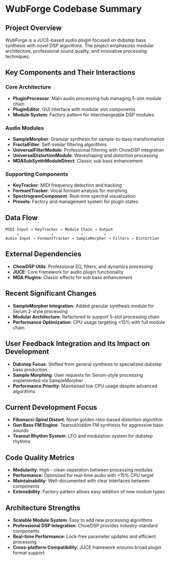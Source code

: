 # WubForge Codebase Summary

## Project Overview
WubForge is a JUCE-based audio plugin focused on dubstep bass synthesis with novel DSP algorithms. The project emphasizes modular architecture, professional sound quality, and innovative processing techniques.

## Key Components and Their Interactions

### **Core Architecture**
- **PluginProcessor**: Main audio processing hub managing 5-slot module chain
- **PluginEditor**: GUI interface with modular slot components
- **Module System**: Factory pattern for interchangeable DSP modules

### **Audio Modules**
- **SampleMorpher**: Granular synthesis for sample-to-bass transformation
- **FractalFilter**: Self-similar filtering algorithms
- **UniversalFilterModule**: Professional filtering with ChowDSP integration
- **UniversalDistortionModule**: Waveshaping and distortion processing
- **MDASubSynthModuleDirect**: Classic sub bass enhancement

### **Supporting Components**
- **KeyTracker**: MIDI frequency detection and tracking
- **FormantTracker**: Vocal formant analysis for morphing
- **SpectrogramComponent**: Real-time spectral visualization
- **Presets**: Factory and management system for plugin states

## Data Flow
```
MIDI Input → KeyTracker → Module Chain → Output
     ↓              ↓            ↓         ↓
Audio Input → FormantTracker → SampleMorpher → Filters → Distortion
```

## External Dependencies
- **ChowDSP Utils**: Professional EQ, filters, and dynamics processing
- **JUCE**: Core framework for audio plugin functionality
- **MDA Plugins**: Classic effects for sub bass enhancement

## Recent Significant Changes
- **SampleMorpher Integration**: Added granular synthesis module for Serum 2-style processing
- **Modular Architecture**: Refactored to support 5-slot processing chain
- **Performance Optimization**: CPU usage targeting <15% with full module chain

## User Feedback Integration and Its Impact on Development
- **Dubstep Focus**: Shifted from general synthesis to specialized dubstep bass production
- **Sample Morphing**: User requests for Serum-style processing implemented via SampleMorpher
- **Performance Priority**: Maintained low CPU usage despite advanced algorithms

## Current Development Focus
- **Fibonacci Spiral Distort**: Novel golden ratio-based distortion algorithm
- **Gun Bass FM Engine**: Tearout/riddim FM synthesis for aggressive bass sounds
- **Tearout Rhythm System**: LFO and modulation system for dubstep rhythms

## Code Quality Metrics
- **Modularity**: High - clean separation between processing modules
- **Performance**: Optimized for real-time audio with <15% CPU target
- **Maintainability**: Well-documented with clear interfaces between components
- **Extensibility**: Factory pattern allows easy addition of new module types

## Architecture Strengths
- **Scalable Module System**: Easy to add new processing algorithms
- **Professional DSP Integration**: ChowDSP provides industry-standard components
- **Real-time Performance**: Lock-free parameter updates and efficient processing
- **Cross-platform Compatibility**: JUCE framework ensures broad plugin format support
